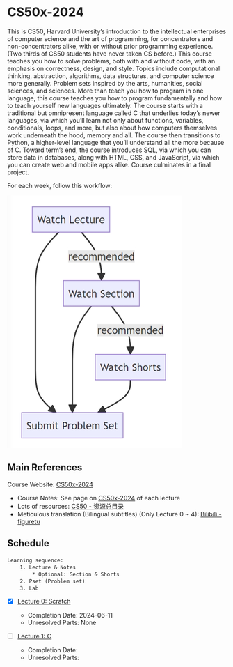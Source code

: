 # CS50x-2024

This is CS50, Harvard University’s introduction to the intellectual enterprises of computer science and the art of programming, for concentrators and non-concentrators alike, with or without prior programming experience. (Two thirds of CS50 students have never taken CS before.) This course teaches you how to solve problems, both with and without code, with an emphasis on correctness, design, and style. Topics include computational thinking, abstraction, algorithms, data structures, and computer science more generally. Problem sets inspired by the arts, humanities, social sciences, and sciences. More than teach you how to program in one language, this course teaches you how to program fundamentally and how to teach yourself new languages ultimately. The course starts with a traditional but omnipresent language called C that underlies today’s newer languages, via which you’ll learn not only about functions, variables, conditionals, loops, and more, but also about how computers themselves work underneath the hood, memory and all. The course then transitions to Python, a higher-level language that you’ll understand all the more because of C. Toward term’s end, the course introduces SQL, via which you can store data in databases, along with HTML, CSS, and JavaScript, via which you can create web and mobile apps alike. Course culminates in a final project.

For each week, follow this workflow:

![workflow](./images/courseworkflow.png)

## Main References

Course Website: [CS50x-2024](https://cs50.harvard.edu/x/2024/)

- Course Notes: See page on [CS50x-2024](https://cs50.harvard.edu/x/2024/) of each lecture
- Lots of resources: [CS50 - 资源总目录](https://uufyjevghz.feishu.cn/docx/DP78d2U5TosTOTx9QCbcjp8GnBh)
- Meticulous translation (Bilingual subtitles) (Only Lecture 0 ~ 4): [Bilibili - figuretu](https://space.bilibili.com/398793142/channel/collectiondetail?sid=1694108)

## Schedule

```
Learning sequence:
    1. Lecture & Notes
        * Optional: Section & Shorts
    2. Pset (Problem set)
    3. Lab
```

- [x] [Lecture 0: Scratch](https://cs50.harvard.edu/x/2024/weeks/0/)
  - Completion Date: 2024-06-11
  - Unresolved Parts: None

- [ ] [Lecture 1: C](https://cs50.harvard.edu/x/2024/weeks/1/)
  - Completion Date:
  - Unresolved Parts: